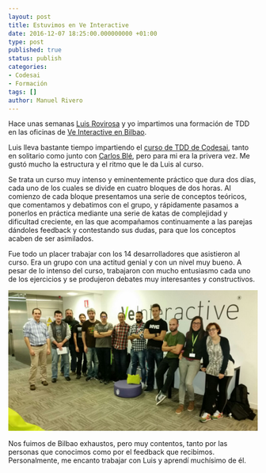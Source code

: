 ```yaml
---
layout: post
title: Estuvimos en Ve Interactive
date: 2016-12-07 18:25:00.000000000 +01:00
type: post
published: true
status: publish
categories:
- Codesai
- Formación
tags: []
author: Manuel Rivero
---
```


Hace unas semanas [Luis Rovirosa](https://twitter.com/luisrovirosa) y yo impartimos una formación de TDD en las oficinas de [Ve Interactive en Bilbao](https://twitter.com/veinteractivebi).

Luis lleva bastante tiempo impartiendo el [curso de TDD de Codesai](http://www.codesai.com/curso-de-tdd/), tanto en solitario como junto con [Carlos Blé](https://twitter.com/carlosble), pero para mi era la privera vez. Me gustó mucho la estructura y el ritmo que le da Luis al curso. 

Se trata un curso muy intenso y eminentemente práctico que dura dos días, cada uno de los cuales se divide en cuatro bloques de dos horas. Al comienzo de cada bloque presentamos una serie de conceptos teóricos, que comentamos y debatimos con el grupo, y rápidamente pasamos a ponerlos en práctica mediante una serie de katas de complejidad y dificultad creciente, en las que acompañamos continuamente a las parejas dándoles feedback y contestando sus dudas, para que los conceptos acaben de ser asimilados.

Fue todo un placer trabajar con los 14 desarrolladores que asistieron al curso. Era un grupo con una actitud genial y con un nivel muy bueno. A pesar de lo intenso del curso, trabajaron con mucho entusiasmo cada uno de los ejercicios y se produjeron debates muy interesantes y constructivos.

<img src="/assets/curso_tdd_veInteractive.jpg"/>

Nos fuimos de Bilbao exhaustos, pero muy contentos, tanto por las personas que conocimos como por el feedback que recibimos. Personalmente, me encanto trabajar con Luis y aprendí muchísimo de él.

